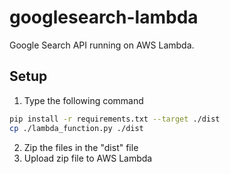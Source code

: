 # googlesearch-lambda

Google Search API running on AWS Lambda.

## Setup

1. Type the following command
```sh
pip install -r requirements.txt --target ./dist
cp ./lambda_function.py ./dist
```

2. Zip the files in the "dist" file
3. Upload zip file to AWS Lambda
